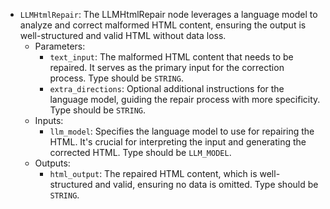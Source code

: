 - `LLMHtmlRepair`: The LLMHtmlRepair node leverages a language model to analyze and correct malformed HTML content, ensuring the output is well-structured and valid HTML without data loss.
    - Parameters:
        - `text_input`: The malformed HTML content that needs to be repaired. It serves as the primary input for the correction process. Type should be `STRING`.
        - `extra_directions`: Optional additional instructions for the language model, guiding the repair process with more specificity. Type should be `STRING`.
    - Inputs:
        - `llm_model`: Specifies the language model to use for repairing the HTML. It's crucial for interpreting the input and generating the corrected HTML. Type should be `LLM_MODEL`.
    - Outputs:
        - `html_output`: The repaired HTML content, which is well-structured and valid, ensuring no data is omitted. Type should be `STRING`.
